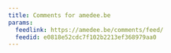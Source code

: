 ```yaml
---
title: Comments for amedee.be
params:
  feedlink: https://amedee.be/comments/feed/
  feedid: e0818e52cdc7f102b2213ef368979aa0
---
```

